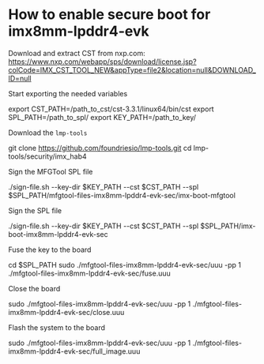 # How to enable secure boot for imx8mm-lpddr4-evk

Download and extract CST from nxp.com: https://www.nxp.com/webapp/sps/download/license.jsp?colCode=IMX_CST_TOOL_NEW&appType=file2&location=null&DOWNLOAD_ID=null

Start exporting the needed variables

   export CST_PATH=/path_to_cst/cst-3.3.1/linux64/bin/cst
   export SPL_PATH=/path_to_spl/
   export KEY_PATH=/path_to_key/

Download the `lmp-tools`

   git clone https://github.com/foundriesio/lmp-tools.git
   cd lmp-tools/security/imx_hab4

Sign the MFGTool SPL file

   ./sign-file.sh --key-dir $KEY_PATH --cst $CST_PATH --spl $SPL_PATH/mfgtool-files-imx8mm-lpddr4-evk-sec/imx-boot-mfgtool

Sign the SPL file

   ./sign-file.sh --key-dir $KEY_PATH --cst $CST_PATH --spl $SPL_PATH/imx-boot-imx8mm-lpddr4-evk-sec

Fuse the key to the board

   cd $SPL_PATH
   sudo ./mfgtool-files-imx8mm-lpddr4-evk-sec/uuu -pp 1 ./mfgtool-files-imx8mm-lpddr4-evk-sec/fuse.uuu

Close the board

   sudo ./mfgtool-files-imx8mm-lpddr4-evk-sec/uuu -pp 1 ./mfgtool-files-imx8mm-lpddr4-evk-sec/close.uuu

Flash the system to the board

   sudo ./mfgtool-files-imx8mm-lpddr4-evk-sec/uuu -pp 1 ./mfgtool-files-imx8mm-lpddr4-evk-sec/full_image.uuu

